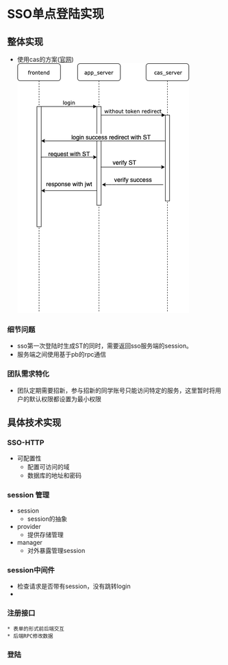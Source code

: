 # SSO单点登陆实现

## 整体实现
* 使用cas的方案([官网](https://apereo.github.io/cas/4.2.x/protocol/CAS-Protocol.html))
![](draw/sso_cas.png)
### 细节问题
* sso第一次登陆时生成ST的同时，需要返回sso服务端的session。
* 服务端之间使用基于pb的rpc通信
### 团队需求特化
* 团队定期需要招新，参与招新的同学账号只能访问特定的服务，这里暂时将用户的默认权限都设置为最小权限
## 具体技术实现
### SSO-HTTP
* 可配置性
  * 配置可访问的域
  * 数据库的地址和密码

### session 管理
  * session
    * session的抽象
  * provider
    * 提供存储管理
  * manager
    * 对外暴露管理session
### session中间件
* 检查请求是否带有session，没有跳转login
* 
### 注册接口
    * 表单的形式前后端交互
    * 后端RPC修改数据
### 登陆